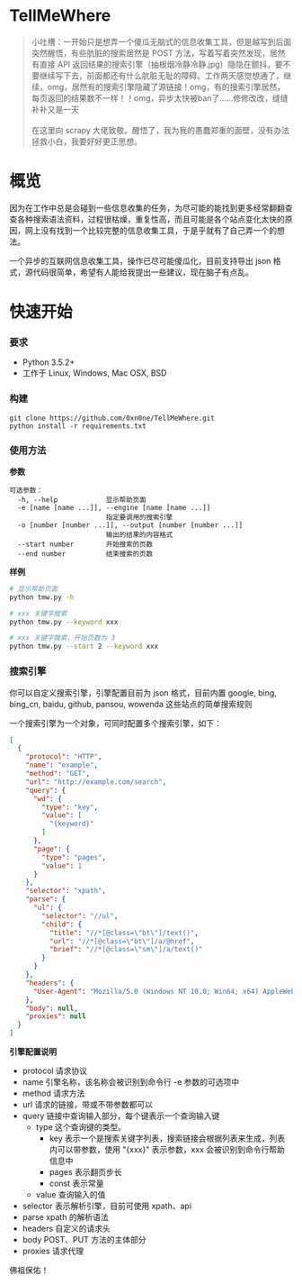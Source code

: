 # TellMeWhere

> 小吐槽：一开始只是想弄一个傻瓜无脑式的信息收集工具，但是越写到后面突然醒悟，有些肮脏的搜索居然是 POST 方法，写着写着突然发现，居然有直接 API 返回结果的搜索引擎（抽根烟冷静冷静.jpg）隐隐在颤抖，要不要继续写下去，前面都还有什么肮脏无耻的障碍。工作两天感觉想通了，继续，omg，居然有的搜索引擎隐藏了源链接！omg，有的搜索引擎居然，每页返回的结果数不一样！！omg，异步太快被ban了......修修改改，缝缝补补又是一天<br/><br/>
在这里向 scrapy 大佬致敬。醒悟了，我为我的愚蠢郑重的面壁，没有办法拯救小白，我要好好更正思想。

# 概览

因为在工作中总是会碰到一些信息收集的任务，为尽可能的能找到更多经常翻翻查查各种搜索语法资料，过程很枯燥，重复性高，而且可能是各个站点变化太快的原因，网上没有找到一个比较完整的信息收集工具，于是乎就有了自己弄一个的想法。

一个异步的互联网信息收集工具，操作已尽可能傻瓜化，目前支持导出 json 格式，源代码很简单，希望有人能给我提出一些建议，现在脑子有点乱。

# 快速开始

### 要求

+ Python 3.5.2+
+ 工作于 Linux, Windows, Mac OSX, BSD

### 构建

```
git clone https://github.com/0xn0ne/TellMeWhere.git
python install -r requirements.txt
```

### 使用方法

**参数**

```
可选参数：
  -h, --help            显示帮助页面
  -e [name [name ...]], --engine [name [name ...]]
                        指定要调用的搜索引擎
  -o [number [number ...]], --output [number [number ...]]
                        输出的结果的内容格式
  --start number        开始搜索的页数
  --end number          结束搜索的页数
```

**样例**

```bash
# 显示帮助页面
python tmw.py -h

# xxx 关键字搜索
python tmw.py --keyword xxx

# xxx 关键字搜索，开始页数为 3
python tmw.py --start 2 --keyword xxx
```

### 搜索引擎

你可以自定义搜索引擎，引擎配置目前为 json 格式，目前内置 google, bing, bing_cn, baidu, github, pansou, wowenda 这些站点的简单搜索规则

一个搜索引擎为一个对象，可同时配置多个搜索引擎，如下：

```json
[
  {
    "protocol": "HTTP",
    "name": "example",
    "method": "GET",
    "url": "http://example.com/search",
    "query": {
      "wd": {
        "type": "key",
        "value": [
          "{keyword}"
        ]
      },
      "page": {
        "type": "pages",
        "value": 1
      }
    },
    "selector": "xpath",
    "parse": {
      "ul": {
        "selector": "//ul",
        "child": {
          "title": "//*[@class=\"bt\"]/text()",
          "url": "//*[@class=\"bt\"]/a/@href",
          "brief": "//*[@class=\"sm\"]/a/text()"
        }
      }
    },
    "headers": {
      "User-Agent": "Mozilla/5.0 (Windows NT 10.0; Win64; x64) AppleWebKit/537.36 (KHTML, like Gecko) Chrome/73.0.3683.103 Safari/537.36"
    },
    "body": null,
    "proxies": null
  }
]
```

**引擎配置说明**

+ protocol 请求协议
+ name 引擎名称，该名称会被识别到命令行 -e 参数的可选项中
+ method 请求方法
+ url 请求的链接，带或不带参数都可以
+ query 链接中查询输入部分，每个键表示一个查询输入键
  + type 这个查询键的类型。
    + key 表示一个是搜索关键字列表，搜索链接会根据列表来生成，列表内可以带参数，使用 "{xxx}" 表示参数，xxx 会被识别到命令行帮助信息中
    + pages 表示翻页步长
    + const 表示常量
  + value 查询输入的值
+ selector 表示解析引擎，目前可使用 xpath、api
+ parse xpath 的解析语法
+ headers 自定义的请求头
+ body POST、PUT 方法的主体部分
+ proxies 请求代理

佛祖保佑！
